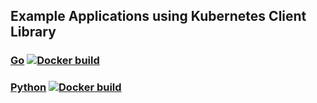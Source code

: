 ## Example Applications using Kubernetes Client Library

### [Go](/go) [![Docker build](https://img.shields.io/docker/automated/onuryilmaz/k8s-client-example.svg)](https://hub.docker.com/r/onuryilmaz/k8s-client-example/tags/)


### [Python](/python) [![Docker build](https://img.shields.io/docker/automated/onuryilmaz/k8s-client-example.svg)](https://hub.docker.com/r/onuryilmaz/k8s-client-example/tags/)
